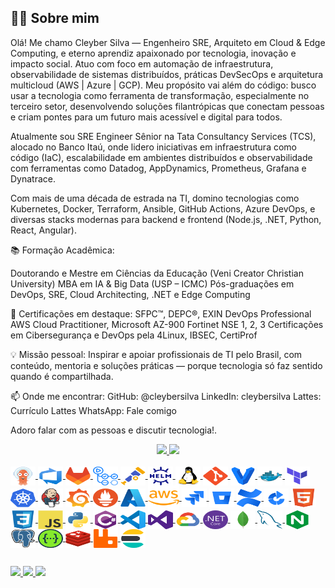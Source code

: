 ##  👨‍💻 Sobre mim

Olá! Me chamo Cleyber Silva — Engenheiro SRE, Arquiteto em Cloud & Edge Computing, e eterno aprendiz apaixonado por tecnologia, inovação e impacto social. Atuo com foco em automação de infraestrutura, observabilidade de sistemas distribuídos, práticas DevSecOps e arquitetura multicloud (AWS | Azure | GCP). Meu propósito vai além do código: busco usar a tecnologia como ferramenta de transformação, especialmente no terceiro setor, desenvolvendo soluções filantrópicas que conectam pessoas e criam pontes para um futuro mais acessível e digital para todos.

Atualmente sou SRE Engineer Sênior na Tata Consultancy Services (TCS), alocado no Banco Itaú, onde lidero iniciativas em infraestrutura como código (IaC), escalabilidade em ambientes distribuídos e observabilidade com ferramentas como Datadog, AppDynamics, Prometheus, Grafana e Dynatrace.

Com mais de uma década de estrada na TI, domino tecnologias como Kubernetes, Docker, Terraform, Ansible, GitHub Actions, Azure DevOps, e diversas stacks modernas para backend e frontend (Node.js, .NET, Python, React, Angular).

📚 Formação Acadêmica:

Doutorando e Mestre em Ciências da Educação (Veni Creator Christian University)
MBA em IA & Big Data (USP – ICMC)
Pós-graduações em DevOps, SRE, Cloud Architecting, .NET e Edge Computing

📜 Certificações em destaque:
SFPC™, DEPC®, EXIN DevOps Professional
AWS Cloud Practitioner, Microsoft AZ-900
Fortinet NSE 1, 2, 3
Certificações em Cibersegurança e DevOps pela 4Linux, IBSEC, CertiProf

💡 Missão pessoal: Inspirar e apoiar profissionais de TI pelo Brasil, com conteúdo, mentoria e soluções práticas — porque tecnologia só faz sentido quando é compartilhada.

📫 Onde me encontrar:
GitHub: @cleybersilva
LinkedIn: cleybersilva
Lattes: Currículo Lattes
WhatsApp: Fale comigo

Adoro falar com as pessoas e discutir tecnologia!.
<div align = "center">
  <a href="https://github.com/cleybersilva">
  <img height = "180em" src = "https://github-readme-stats.vercel.app/api?username=cleybersilva&show_icons=true&theme=dracula&include_all_commits=true&count_private=true" />
  <img height = "180em" src = "https://github-readme-stats.vercel.app/api/top-langs/?username=cleybersilva&layout=compact&langs_count=7&theme=dracula" />
</div>
<div style = "display: inline_block"> <br>
  <img align = "center" alt = "Cleyber-Argocid" height = "30" width = "40" src = https://github.com/devicons/devicon/blob/master/icons/argocd/argocd-original.svg>
  <img align = "center" alt = "Cleyber-AzureDevOps" height = "30" width = "40" src = https://github.com/devicons/devicon/blob/master/icons/azuredevops/azuredevops-original.svg>
  <img align = "center" alt = "Cleyber-GitLab" height = "30" width = "40" src = https://github.com/devicons/devicon/blob/master/icons/gitlab/gitlab-original.svg>
  <img align = "center" alt = "Cleyber-GitHub-Actions" height = "30" width = "40" src = https://github.com/devicons/devicon/blob/master/icons/githubactions/githubactions-original.svg>
  <img align = "center" alt = "Cleyber-OpenTelemetry" height = "30" width = "40" src = https://github.com/devicons/devicon/blob/master/icons/opentelemetry/opentelemetry-original.svg>
  <img align = "center" alt = "Cleyber-Helm" height = "30" width = "40" src = https://github.com/devicons/devicon/blob/master/icons/helm/helm-original.svg>
  <img align = "center" alt = "Cleyber-Linux" height = "30" width = "40" src = https://github.com/devicons/devicon/blob/master/icons/linux/linux-original.svg>
  <img align = "center" alt = "Cleyber-Git" height = "30" width = "40" src = https://github.com/devicons/devicon/blob/master/icons/git/git-original.svg>
  <img align = "center" alt = "Cleyber-Vagrant" height = "30" width = "40" src = https://github.com/devicons/devicon/blob/master/icons/vagrant/vagrant-original.svg>
  <img align = "center" alt = "Cleyber-Docker" height = "30" width = "40" src = https://github.com/devicons/devicon/blob/master/icons/docker/docker-original.svg>
  <img align = "center" alt = "Cleyber-Terraform" height = "30" width = "40" src = https://github.com/devicons/devicon/blob/master/icons/terraform/terraform-original.svg>
  <img align = "center" alt = "Cleyber-Kubernetes" height = "30" width = "40" src = https://github.com/devicons/devicon/blob/master/icons/kubernetes/kubernetes-plain.svg>
  <img align = "center" alt = "Cleyber-Jenkins" height = "30" width = "40" src = https://github.com/devicons/devicon/blob/master/icons/jenkins/jenkins-original.svg>
  <img align = "center" alt = "Cleyber-Grafana" height = "30" width = "40" src = https://github.com/devicons/devicon/blob/master/icons/grafana/grafana-original.svg>
  <img align = "center" alt = "Cleyber-Prometheus" height = "30" width = "40" src = https://github.com/devicons/devicon/blob/master/icons/prometheus/prometheus-original.svg>
  <img align = "center" alt = "Cleyber-Azure" height = "30" width = "40" src = https://github.com/devicons/devicon/blob/master/icons/azure/azure-original.svg>
  <img align = "center" alt = "Cleyber-AWS" height = "40" width = "50" src = https://github.com/devicons/devicon/blob/master/icons/amazonwebservices/amazonwebservices-plain-wordmark.svg>
  <img align = "center" alt = "Cleyber-Jira" height = "30" width = "40" src = https://github.com/devicons/devicon/blob/master/icons/jira/jira-original.svg>
  <img align = "center" alt = "Cleyber-BitBucket" height = "30" width = "40" src = https://github.com/devicons/devicon/blob/master/icons/bitbucket/bitbucket-original.svg>
  <img align = "center" alt = "Cleyber-Confluence" height = "30" width = "40" src = https://github.com/devicons/devicon/blob/master/icons/confluence/confluence-original.svg>
  <img align = "center" alt = "Cleyber-Bamboo" height = "30" width = "40" src = https://github.com/devicons/devicon/blob/master/icons/bamboo/bamboo-original.svg>
  <img align = "center" alt = "Cleyber-HTML" height = "30" width = "40" src = https://raw.githubusercontent.com/devicons/devicon/2ae2a900d2f041da66e950e4d48052658d850630/icons/html5/html5-original.svg>
  <img align = "center" alt = "Cleyber-CSS" height = "30" width = "40" src = https://raw.githubusercontent.com/devicons/devicon/2ae2a900d2f041da66e950e4d48052658d850630/icons/css3/css3-original.svg>
  <img align = "center" alt = "Cleyber-Js" height = "30" width = "40" src = https://raw.githubusercontent.com/devicons/devicon/2ae2a900d2f041da66e950e4d48052658d850630/icons/javascript/javascript-original.svg>
  <img align = "center" alt = "Cleyber-Python" height = "30" width = "40" src = https://raw.githubusercontent.com/devicons/devicon/2ae2a900d2f041da66e950e4d48052658d850630/icons/python/python-original.svg>
  <img align = "center" alt = "Cleyber-Csharp" height = "30" width = "40" src = https://raw.githubusercontent.com/devicons/devicon/2ae2a900d2f041da66e950e4d48052658d850630/icons/csharp/csharp-original.svg>
  <img align = "center" alt = "Cleyber-VS Code" height = "30" width = "40" src = https://github.com/devicons/devicon/blob/master/icons/vscode/vscode-original.svg>
  <img align = "center" alt = "Cleyber-Visual Studio" height = "30" width = "40" src = https://github.com/devicons/devicon/blob/master/icons/visualstudio/visualstudio-plain.svg>
  <img align = "center" alt = "Cleyber-.Googlecloud" height = "30" width = "40" src = https://github.com/devicons/devicon/blob/master/icons/googlecloud/googlecloud-original.svg>
  <img align = "center" alt = "Cleyber-.NET_Core" height = "30" width = "40" src = https://github.com/devicons/devicon/blob/master/icons/dotnetcore/dotnetcore-original.svg>
  <img align = "center" alt = "Cleyber-MongoDB" height = "30" width = "40" src = https://github.com/devicons/devicon/blob/master/icons/mongodb/mongodb-original.svg>
  <img align = "center" alt = "Cleyber-MySQL" height = "30" width = "40" src = https://github.com/devicons/devicon/blob/master/icons/mysql/mysql-original.svg>
  <img align = "center" alt = "Cleyber-NGINX" height = "30" width = "40" src = https://github.com/devicons/devicon/blob/master/icons/nginx/nginx-original.svg>
  <img align = "center" alt = "Cleyber-PostgreSQL" height = "30" width = "40" src = https://github.com/devicons/devicon/blob/master/icons/postgresql/postgresql-original.svg>
  <img align = "center" alt = "Cleyber-Swagger" height = "30" width = "40" src = https://github.com/devicons/devicon/blob/master/icons/swagger/swagger-original.svg>
  <img align = "center" alt = "Cleyber-Redis" height = "30" width = "40" src = https://github.com/devicons/devicon/blob/master/icons/redis/redis-original.svg>
  <img align = "center" alt = "Cleyber-Rabbitmq" height = "30" width = "40" src = https://github.com/devicons/devicon/blob/master/icons/rabbitmq/rabbitmq-original.svg>
  <img align = "center" alt = "Cleyber-Elasticsearch" height = "30" width = "40" src = https://github.com/devicons/devicon/blob/master/icons/elasticsearch/elasticsearch-original.svg>
  
  </div> 
  
  ##
 
<div>    
  <a href="https://www.linkedin.com/in/cleybersilva/" target="_blank"> <img src = https://img.shields.io/badge/LinkedIn-0077B5?style=for-the-badge&logo=linkedin&logoColor=white "target =" _ blank "> </a>
  <a href="https://discord.com/channels/@me/1199005190997688481" target="_blank"> <img src = https://img.shields.io/badge/Discord-7289DA?style=for-the-badge&logo=discord&logoColor=white "target =" _ blank "> </a>
  <a href="https://wa.me/5581984845021?text=Preciso+falar+com+voc%C3%AA+Cleyber+Silva%21/" target="_blank"> <img src = https://img.shields.io/badge/WhatsApp-25D366?style=for-the-badge&logo=whatsapp&logoColor=white "target =" _ blank "> </a>
             
</div>
